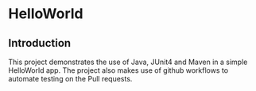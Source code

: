 # HelloWorld

## Introduction

This project demonstrates the use of Java, JUnit4 and Maven in a simple HelloWorld app. The project also makes use of github workflows to automate testing on the Pull requests. 